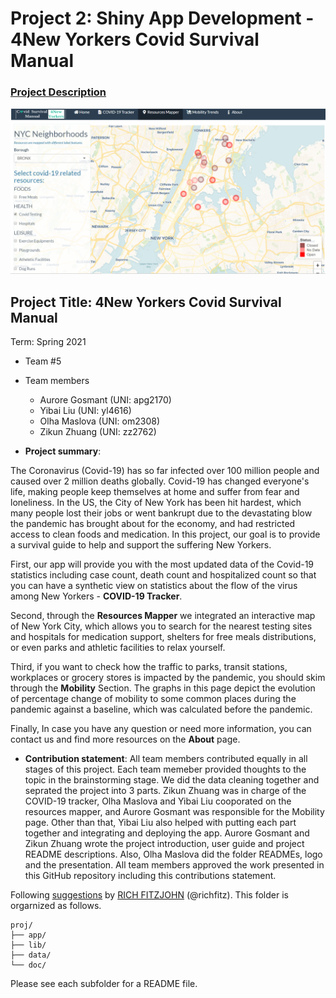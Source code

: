 # Project 2: Shiny App Development - 4New Yorkers Covid Survival Manual

### [Project Description](doc/project2_desc.md)

![screenshot](doc/figs/appscreenshot.PNG)

## Project Title: 4New Yorkers Covid Survival Manual
Term: Spring 2021

+ Team #5
+ Team members
	+ Aurore Gosmant (UNI: apg2170)
	+ Yibai Liu (UNI: yl4616)
	+ Olha Maslova (UNI: om2308)
	+ Zikun Zhuang (UNI: zz2762)

+ **Project summary**: 

The Coronavirus (Covid-19) has so far infected over 100 million people and caused over 2 million deaths globally. Covid-19 has changed everyone's life, making people keep themselves at home and suffer from fear and loneliness. In the US, the City of New York has been hit hardest, which many people lost their jobs or went bankrupt due to the devastating blow the pandemic has brought about for the economy, and had restricted access to clean foods and medication. In this project, our goal is to provide a survival guide to help and support the suffering New Yorkers.

First, our app will provide you with the most updated data of the Covid-19 statistics including case count, death count and hospitalized count so that you can have a synthetic view on statistics about the flow of the virus among New Yorkers - **COVID-19 Tracker**.

Second, through the **Resources Mapper** we integrated an interactive map of New York City, which allows you to search for the nearest testing sites and hospitals for medication support, shelters for free meals distributions, or even parks and athletic facilities to relax yourself.

Third, if you want to check how the traffic to parks, transit stations, workplaces or grocery stores is impacted by the pandemic, you should skim through the **Mobility** Section. The graphs in this page depict the evolution of percentage change of mobility to some common places during the pandemic against a baseline, which was calculated before the pandemic.

Finally, In case you have any question or need more information, you can contact us and find more resources on the **About** page.

+ **Contribution statement**: All team members contributed equally in all stages of this project. Each team memeber provided thoughts to the topic in the brainstorming stage. We did the data cleaning together and seprated the project into 3 parts. Zikun Zhuang was in charge of the COVID-19 tracker, Olha Maslova and Yibai Liu cooporated on the resources mapper, and Aurore Gosmant was responsible for the Mobility page. Other than that, Yibai Liu also helped with putting each part together and integrating and deploying the app. Aurore Gosmant and Zikun Zhuang wrote the project introduction, user guide and project README descriptions. Also, Olha Maslova did the folder READMEs, logo and the presentation. All team members approved the work presented in this GitHub repository including this contributions statement.  

Following [suggestions](http://nicercode.github.io/blog/2013-04-05-projects/) by [RICH FITZJOHN](http://nicercode.github.io/about/#Team) (@richfitz). This folder is orgarnized as follows.

```
proj/
├── app/
├── lib/
├── data/
└── doc/
```

Please see each subfolder for a README file.

